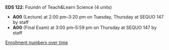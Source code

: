 **EDS 122**: Foundn of Teach&Learn Science (4 units)

- **A00** (Lecture) at 2:00 pm–3:20 pm on Tuesday, Thursday at SEQUO 147 by staff
- **A00** (Final Exam) at 3:00 pm–5:59 pm on Thursday at SEQUO 147 by staff

[Enrollment numbers over time](./EDS122.tsv)
